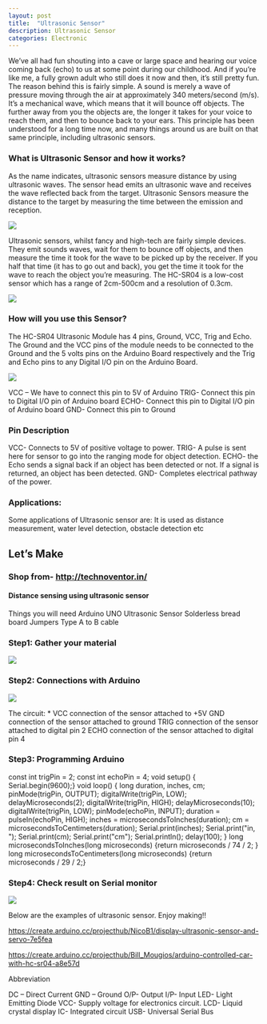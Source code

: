 ```yaml
---
layout: post
title:  "Ultrasonic Sensor"
description: Ultrasonic Sensor
categories: Electronic
---
```

 

 
We’ve all had fun shouting into a cave or large space and hearing our voice coming back (echo) to us at some point during our childhood. And if you’re like me, a fully grown adult who still does it now and then, it’s still pretty fun. The reason behind this is fairly simple. A sound is merely a wave of pressure moving through the air at approximately 340 meters/second (m/s). It’s a mechanical wave, which means that it will bounce off objects. The further away from you the objects are, the longer it takes for your voice to reach them, and then to bounce back to your ears. This principle has been understood for a long time now, and many things around us are built on that same principle, including ultrasonic sensors.

### What is Ultrasonic Sensor and how it works?

As the name indicates, ultrasonic sensors measure distance by using ultrasonic waves.
The sensor head emits an ultrasonic wave and receives the wave reflected back from the target. Ultrasonic Sensors measure the distance to the target by measuring the time between the emission and reception.

![]({{site.baseurl}}/images/Electronic/15/01.jpg)

Ultrasonic sensors, whilst fancy and high-tech are fairly simple devices. They emit sounds waves, wait for them to bounce off objects, and then measure the time it took for the wave to be picked up by the receiver. If you half that time (it has to go out and back), you get the time it took for the wave to reach the object you’re measuring. 
The HC-SR04 is a low-cost sensor which has a range of  2cm-500cm and a resolution of  0.3cm. 


![]({{site.baseurl}}/images/Electronic/15/02.png)


### How will you use this Sensor?

The HC-SR04 Ultrasonic Module has 4 pins, Ground, VCC, Trig and Echo. The Ground and the VCC pins of the module needs to be connected to the Ground and the 5 volts pins on the Arduino Board respectively and the Trig and Echo pins to any Digital I/O pin on the Arduino Board.

![]({{site.baseurl}}/images/Electronic/15/02.jpg)


VCC – We have to connect this pin to 5V of Arduino
TRIG- Connect this pin to Digital I/O pin of Arduino board
ECHO- Connect this pin to Digital I/O pin of Arduino board
GND- Connect this pin to Ground

### Pin Description
VCC- Connects to 5V of positive voltage to power.
TRIG- A pulse is sent here for sensor to go into the ranging mode for object detection.
ECHO- the Echo sends a signal back if an object has been detected or not. If a signal is returned, an object has been detected.
GND- Completes electrical pathway of the power.

### Applications:
Some applications of Ultrasonic sensor are: It is used as distance measurement, water level detection, obstacle detection etc

## Let’s Make
### Shop from-  http://technoventor.in/

#### Distance sensing using ultrasonic sensor
Things you will need
Arduino UNO 
Ultrasonic Sensor
Solderless bread board
Jumpers
Type A to B cable

### Step1: Gather your material

![]({{site.baseurl}}/images/Electronic/15/04.jpg)





 ### Step2: Connections with Arduino

![]({{site.baseurl}}/images/Electronic/15/05.jpg)


The circuit: *
VCC connection of the sensor attached to +5V
GND connection of the sensor attached to ground
TRIG connection of the sensor attached to digital pin 2
ECHO connection of the sensor attached to digital pin 4
 

### Step3: Programming Arduino
const int trigPin = 2;
const int echoPin = 4;
void setup() {
Serial.begin(9600);}
void loop()
{
long duration, inches, cm;
pinMode(trigPin, OUTPUT);
digitalWrite(trigPin, LOW);
delayMicroseconds(2);
digitalWrite(trigPin, HIGH);
delayMicroseconds(10);
digitalWrite(trigPin, LOW);
pinMode(echoPin, INPUT);
duration = pulseIn(echoPin, HIGH);
inches = microsecondsToInches(duration);
cm = microsecondsToCentimeters(duration);
Serial.print(inches);
Serial.print("in, ");
Serial.print(cm);
Serial.print("cm");
Serial.println();
delay(100);
}
long microsecondsToInches(long microseconds)
{return microseconds / 74 / 2;
}
long microsecondsToCentimeters(long microseconds)
{return microseconds / 29 / 2;}

### Step4: Check result on Serial monitor

![]({{site.baseurl}}/images/Electronic/15/06.jpg)


Below are the examples of ultrasonic sensor. Enjoy making!!

https://create.arduino.cc/projecthub/NicoB1/display-ultrasonic-sensor-and-servo-7e5fea

https://create.arduino.cc/projecthub/Bill_Mougios/arduino-controlled-car-with-hc-sr04-a8e57d


Abbreviation

DC – Direct Current
GND – Ground 
O/P- Output
I/P- Input
LED- Light Emitting Diode
VCC-  Supply voltage for electronics circuit.
LCD- Liquid crystal display
IC- Integrated circuit
USB- Universal Serial Bus

